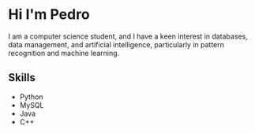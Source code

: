 # Hi I'm Pedro 

I am a computer science student, and I have a keen interest in databases, data management, and artificial intelligence, particularly in pattern recognition and machine learning.

## Skills 
- Python 
- MySQL
- Java
- C++ 

